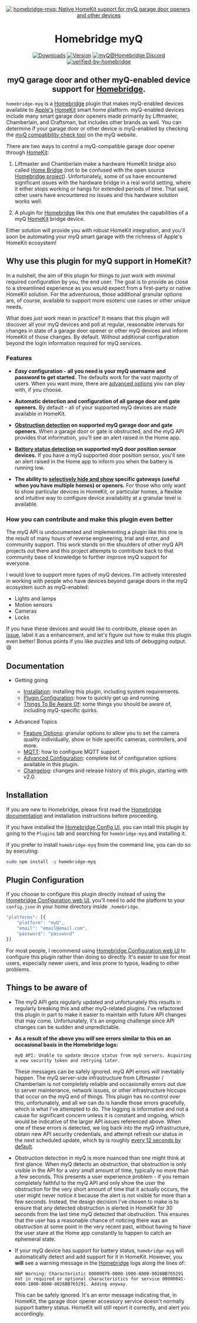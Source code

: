 <SPAN ALIGN="CENTER" STYLE="text-align:center">
<DIV ALIGN="CENTER" STYLE="text-align:center">

[![homebridge-myq: Native HomeKit support for myQ garage door openers and other devices](https://raw.githubusercontent.com/hjdhjd/homebridge-myq/master/homebridge-myq.svg)](https://github.com/hjdhjd/homebridge-myq)

# Homebridge myQ

[![Downloads](https://img.shields.io/npm/dt/homebridge-myq2?color=%235EB5E5&logo=icloud&logoColor=%23FFFFFF&style=for-the-badge)](https://www.npmjs.com/package/homebridge-myq)
[![Version](https://img.shields.io/npm/v/homebridge-myq?color=%235EB5E5&label=myQ&logo=nextdoor&logoColor=%23FFFFFF&style=for-the-badge)](https://www.npmjs.com/package/homebridge-myq)
[![myQ@Homebridge Discord](https://img.shields.io/discord/432663330281226270?color=%235EB5E5&label=Discord&logo=discord&logoColor=%23FFFFFF&style=for-the-badge)](https://discord.gg/QXqfHEW)
[![verified-by-homebridge](https://img.shields.io/badge/homebridge-verified-blueviolet?color=%23491F59&style=for-the-badge)](https://github.com/homebridge/homebridge/wiki/Verified-Plugins)

## myQ garage door and other myQ-enabled device support for [Homebridge](https://homebridge.io).
</DIV>
</SPAN>

`homebridge-myq` is a [Homebridge](https://homebridge.io) plugin that makes myQ-enabled devices available to [Apple's](https://www.apple.com) [HomeKit](https://www.apple.com/ios/home) smart home platform. myQ-enabled devices include many smart garage door openers made primarily by Liftmaster, Chamberlain, and Craftsman, but includes other brands as well. You can determine if your garage door or other device is myQ-enabled by checking the [myQ compatibility check tool](https://www.myq.com/myq-compatibility) on the myQ website.

There are two ways to control a myQ-compatible garage door opener through [HomeKit](https://www.apple.com/ios/home):

1. Liftmaster and Chamberlain make a hardware HomeKit bridge also called [Home Bridge](https://www.liftmaster.com/myq-home-bridge/p/G819LMB) (not to be confused with the open source [Homebridge project](https://homebridge.io)).
Unfortunately, some of us have encountered significant issues with the hardware bridge in a real world setting, where it either stops working or hangs for extended periods of time. That said, other users have encountered no issues and this hardware solution works well.

2. A plugin for [Homebridge](https://homebridge.io) like this one that emulates the capabilities of a myQ [HomeKit](https://www.apple.com/ios/home) bridge device.

Either solution will provide you with robust HomeKit integration, and you'll soon be automating your myQ smart garage with the richness of Apple's HomeKit ecosystem!

## Why use this plugin for myQ support in HomeKit?
In a nutshell, the aim of this plugin for things to *just work* with minimal required configuration by you, the end user. The goal is to provide as close to a streamlined experience as you would expect from a first-party or native HomeKit solution. For the adventurous, those additional granular options are, of course, available to support more esoteric use cases or other unique needs.

What does *just work* mean in practice? It means that this plugin will discover all your myQ devices and poll at regular, reasonable intervals for changes in state of a garage door opener or other myQ devices and inform HomeKit of those changes. By default. Without additional configuration beyond the login information required for myQ services.

### Features
- ***Easy* configuration - all you need is your myQ username and password to get started.** The defaults work for the vast majority of users. When you want more, there are [advanced options](#advanced-config) you can play with, if you choose.

- **Automatic detection and configuration of all garage door and gate openers.** By default - all of your supported myQ devices are made available in HomeKit.

- **[Obstruction detection](#obstruction-status) on supported myQ garage door and gate openers.** When a garage door or gate is obstructed, and the myQ API provides that information, you'll see an alert raised in the Home app.

- **[Battery status detection](#battery-status) on supported myQ door position sensor devices.** If you have a myQ supported door position sensor, you'll see an alert raised in the Home app to inform you when the battery is running low.

- **The ability to [selectively hide and show](#feature-options) specific gateways (useful when you have multiple homes) or openers.** For those who only want to show particular devices in HomeKit, or particular homes, a flexible and intuitive way to configure device availability at a granular level is available.

### <A NAME="myq-contribute"></A>How you can contribute and make this plugin even better
The myQ API is undocumented and implementing a plugin like this one is the result of many hours of reverse engineering, trial and error, and community support. This work stands on the shoulders of other myQ API projects out there and this project attempts to contribute back to that community base of knowledge to further improve myQ support for everyone.

I would love to support more types of myQ devices. I'm actively interested in working with people who have devices beyond garage doors in the myQ ecosystem such as myQ-enabled:

- Lights and lamps
- Motion sensors
- Cameras
- Locks

If you have these devices and would like to contribute, please open an [issue](https://github.com/hjdhjd/homebridge-myq/issues), label it as a enhancement, and let's figure out how to make this plugin even better! Bonus points if you like puzzles and lots of debugging output. :smile:

## Documentation
* Getting going
  * [Installation](#installation): installing this plugin, including system requirements.
  * [Plugin Configuration](#plugin-configuration): how to quickly get up and running.
  * [Things To Be Aware Of](#aware): some things you should be aware of, including myQ-specific quirks.

* Advanced Topics
  * [Feature Options](https://github.com/hjdhjd/homebridge-unifi-protect/blob/master/docs/FeatureOptions.md): granular options to allow you to set the camera quality individually, show or hide specific cameras, controllers, and more.
  * [MQTT](https://github.com/hjdhjd/homebridge-unifi-protect/blob/master/docs/MQTT.md): how to configure MQTT support.
  * [Advanced Configuration](https://github.com/hjdhjd/homebridge-unifi-protect/blob/master/docs/AdvancedOptions.md): complete list of configuration options available in this plugin.
  * [Changelog](https://github.com/hjdhjd/homebridge-unifi-protect/blob/master/docs/Changelog.md): changes and release history of this plugin, starting with v2.0.

## Installation
If you are new to Homebridge, please first read the [Homebridge](https://homebridge.io) [documentation](https://github.com/homebridge/homebridge/wiki) and installation instructions before proceeding.

If you have installed the [Homebridge Config UI](https://github.com/oznu/homebridge-config-ui-x), you can intall this plugin by going to the `Plugins` tab and searching for `homebridge-myq` and installing it.

If you prefer to install `homebridge-myq` from the command line, you can do so by executing:

```sh
sudo npm install -g homebridge-myq
```

## Plugin Configuration
If you choose to configure this plugin directly instead of using the [Homebridge Configuration web UI](https://github.com/oznu/homebridge-config-ui-x), you'll need to add the platform to your `config.json` in your home directory inside `.homebridge`.

```js
"platforms": [{
    "platform": "myQ",
    "email": "email@email.com",
    "password": "password"
}]
```

For most people, I recommend using [Homebridge Configuration web UI](https://github.com/oznu/homebridge-config-ui-x) to configure this plugin rather than doing so directly. It's easier to use for most users, especially newer users, and less prone to typos, leading to other problems.

## <A NAME="aware"></A>Things to be aware of
- <A NAME="myq-errors"></A>The myQ API gets regularly updated and unfortunately this results in regularly breaking this and other myQ-related plugins. I've refactored this plugin in part to make it easier to maintain with future API changes that may come. Unfortunately, it's an ongoing challenge since API changes can be sudden and unpredictable.

- **As a result of the above you *will* see errors similar to this on an occasional basis in the Homebridge logs:**

    ```
    myQ API: Unable to update device status from myQ servers. Acquiring a new security token and retrying later.
    ```
  These messages can be safely ignored. myQ API errors *will* inevtiably happen. The myQ server-side infrastructure from Liftmaster / Chamberlain is not completely reliable and occasionally errors out due to server maintenance, network issues, or other infrastructure hiccups that occur on the myQ end of things. This plugin has no control over this, unfortunately, and all we can do is handle those errors gracefully, which is what I've attempted to do. The logging is informative and not a cause for significant concern unless it is constant and ongoing, which would be indicative of the larger API issues referenced above. When one of these errors is detected, we log back into the myQ infrastructure, obtain new API security credentials, and attempt refresh our status in the next scheduled update, which by is roughly [every 12 seconds by default](#advanced-config).

- <A NAME="obstruction-status"></A>Obstruction detection in myQ is more nuanced than one might think at first glance. When myQ detects an obstruction, that obstruction is only visible in the API for a *very* small amount of time, typically no more than a few seconds. This presents a user experience problem - if you remain completely faithful to the myQ API and only show the user the obstruction for the very short amount of time that it actually occurs, the user might never notice it because the alert is not visible for more than a few seconds. Instead, the design decision I've chosen to make is to ensure that any detected obstruction is alerted in HomeKit for 30 seconds from the last time myQ detected that obstruction. This ensures that the user has a reasonable chance of noticing there was an obstruction at some point in the very recent past, without having to have the user stare at the Home app constantly to happen to catch an ephemeral state.

- <A NAME="battery-status"></A>If your myQ device has support for battery status, `homebridge-myq` will automatically detect and add support for it in HomeKit. However, you **will** see a warning message in the [Homebridge](https://homebridge.io) logs along the lines of:
    ```
    HAP Warning: Characteristic 00000079-0000-1000-8000-0026BB765291 not in required or optional characteristics for service 00000041-0000-1000-8000-0026BB765291. Adding anyway.
    ```
  This can be safely ignored. It's an error message indicating that, in HomeKit, the garage door opener accessory service doesn't normally support battery status. HomeKit will still report it correctly, and alert you accordingly.


